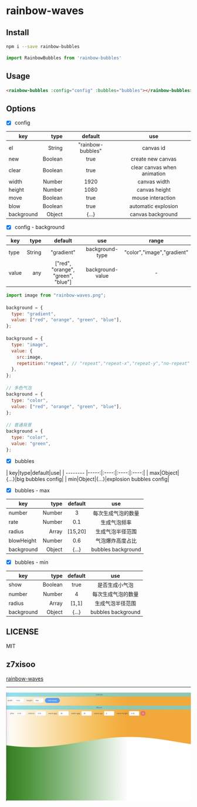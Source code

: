 # rainbow-waves

<!-- [rainbow-waves](https://rainbow-waves.github.io/) is a wave component on Vue by [z7xisoo](https://z7xisoo.com/) in [github](https://github.com/rainbow-waves/rainbow-waves). -->

## Install

```sh
npm i --save rainbow-bubbles
```

```js
import RainbowBubbles from 'rainbow-bubbles'
```

## Usage

```html
<rainbow-bubbles :config="config" :bubbles="bubbles"></rainbow-bubbles>
```

## Options


- [x] config

| key|type|default|use|
| -------- |-----:|:----:|:----:|
| el|String|"rainbow-bubbles"|canvas id|
| new|Boolean|true|create new canvas|
| clear|Boolean|true|clear canvas when animation|
| width|Number|1920|canvas width|
| height|Number|1080|canvas height|
| move|Boolean|true|mouse interaction|
| blow|Boolean|true|automatic explosion|
| background|Object|{...}|canvas background|

- [x] config - background

| key|type|default|use|range|
| -------- |-----:|:----:|:----:|:----:|
| type|String|"gradient"|background-type| "color","image","gradient" |
| value|any|["red", "orange", "green", "blue"]|background-value|-|


```js
import image from "rainbow-waves.png";

background = {
  type: "gradient",
  value: ["red", "orange", "green", "blue"],
};

background = {
  type: "image",
  value: {
    src:image,
    repetition:"repeat", // "repeat","repeat-x","repeat-y","no-repeat"
  },
};

// 多色气泡
background = {
  type: "color",
  value: ["red", "orange", "green", "blue"],
};

// 普通背景
background = {
  type: "color",
  value: "green",
};

```

- [x] bubbles

| key|type|default|use|
| -------- |-----:|:----:|:----:|:----:|
| max|Object|{...}|big bubbles config|
| min|Object|{...}|explosion bubbles config|

- [x] bubbles - max

| key|type|default|use|
| -------- |-----:|:----:|:----:|
| number|Number|3|每次生成气泡的数量|
| rate|Number|0.1|生成气泡频率|
| radius|Array|[15,20]|生成气泡半径范围|
| blowHeight|Number|0.6|气泡爆炸高度占比|
| background|Object|{...}|bubbles background|



- [x] bubbles - min

| key|type|default|use|
| -------- |-----:|:----:|:----:|
| show|Boolean|true|是否生成小气泡|
| number|Number|4|每次生成气泡的数量|
| radius|Array|[1,1]|生成气泡半径范围|
| background|Object|{...}|bubbles background|



## LICENSE

MIT


## z7xisoo

[rainbow-waves](https://github.com/rainbow-waves)

----
                
![](https://raw.githubusercontent.com/rainbow-waves/rainbow-waves.github.io/master/wave.jpg)

